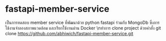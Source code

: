 # fastapi-member-service
เป็นการทดสอบ member service ที่พัฒนาด้วย python fastapi ร่วมกับ MongoDb ซึ่งการใช้งานจำลองสภาพแวดล้อม และเรียกใช้งานผ่าน Docker
\nทำการ clone project ด้วยคำสั่ง 
git clone https://github.com/abhiwich/fastapi-member-service.git
